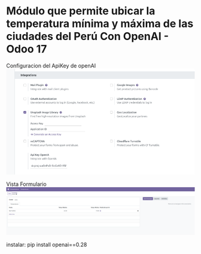 # Módulo que permite ubicar la temperatura mínima y máxima de las ciudades del Perú Con OpenAI - Odoo 17

Configuracion del ApiKey de openAI
![alt text](static/img/1.png)

Vista Formulario
![alt text](static/img/2.png)

instalar: 
pip install openai==0.28
